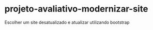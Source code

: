 # projeto-avaliativo-modernizar-site
Escolher um site desatualizado e atualizar utilizando bootstrap
